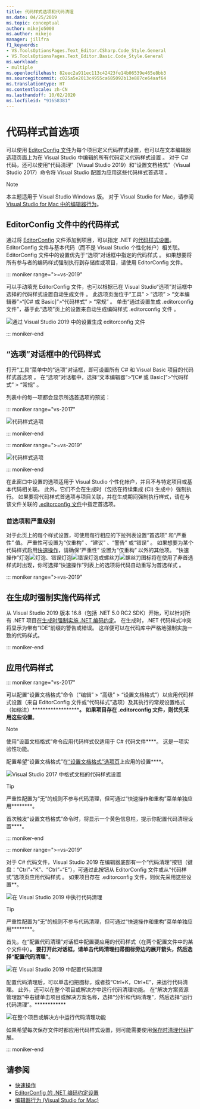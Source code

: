 ```yaml
---
title: 代码样式选项和代码清理
ms.date: 04/25/2019
ms.topic: conceptual
author: mikejo5000
ms.author: mikejo
manager: jillfra
f1_keywords:
- VS.ToolsOptionsPages.Text_Editor.CSharp.Code_Style.General
- VS.ToolsOptionsPages.Text_Editor.Basic.Code_Style.General
ms.workload:
- multiple
ms.openlocfilehash: 82eec2a911ec113c42423fe14b06539e465e8bb3
ms.sourcegitcommit: c025a5e2013c4955ca685092b13e887ce64aaf64
ms.translationtype: HT
ms.contentlocale: zh-CN
ms.lasthandoff: 10/02/2020
ms.locfileid: "91658381"
---
```

# <a name="code-style-preferences"></a>代码样式首选项

可以使用 [EditorConfig 文件](#code-styles-in-editorconfig-files)为每个项目定义代码样式设置，也可以在文本编辑器[选项](#code-styles-in-the-options-dialog-box)页面上为在 Visual Studio 中编辑的所有代码定义代码样式设置  。 对于 C# 代码，还可以使用“代码清理”（Visual Studio 2019）和“设置文档格式”（Visual Studio 2017）命令将 Visual Studio 配置为应用这些代码样式首选项   。

> [!NOTE]
> 本主题适用于 Visual Studio  Windows 版。 对于 Visual Studio for Mac，请参阅 [Visual Studio for Mac 中的编辑器行为](/visualstudio/mac/editor-behavior)。

## <a name="code-styles-in-editorconfig-files"></a>EditorConfig 文件中的代码样式

通过将 [EditorConfig](create-portable-custom-editor-options.md) 文件添加到项目，可以指定 .NET 的[代码样式设置](/dotnet/fundamentals/code-analysis/code-style-rule-options)。 EditorConfig 文件与基本代码（而不是 Visual Studio 个性化帐户）相关联。 EditorConfig 文件中的设置优先于“选项”对话框中指定的代码样式  。 如果想要将所有参与者的编码样式强制执行到存储库或项目，请使用 EditorConfig 文件。

::: moniker range=">=vs-2019"

可以手动填充 EditorConfig 文件，也可以根据已在 Visual Studio“选项”对话框中选择的代码样式设置自动生成文件  。 此选项页面位于“工具” > “选项” > “文本编辑器”>“[C# 或 Basic]”>“代码样式” > “常规”        。 单击“通过设置生成 .editorconfig 文件”，基于此“选项”页上的设置来自动生成编码样式 .editorconfig 文件    。

![通过 Visual Studio 2019 中的设置生成 editorconfig 文件](media/vs-2019/generate-editorconfig-file-small.png)

::: moniker-end

## <a name="code-styles-in-the-options-dialog-box"></a>“选项”对话框中的代码样式

打开“工具”菜单中的“选项”对话框，即可设置所有 C# 和 Visual Basic 项目的代码样式首选项   。 在“选项”对话框中，选择“文本编辑器”>“[C# 或 Basic]”>“代码样式” > “常规”       。

列表中的每一项都会显示所选首选项的预览：

::: moniker range="vs-2017"

![代码样式选项](media/code-style-quick-actions-dialog.png)

::: moniker-end

::: moniker range=">=vs-2019"

![代码样式选项](media/vs-2019/code-style-quick-actions-dialog.png)

::: moniker-end

在此窗口中设置的选项适用于 Visual Studio 个性化帐户，并且不与特定项目或基本代码相关联。 此外，它们不会在生成时（包括在持续集成 (CI) 生成中）强制执行。 如果要将代码样式首选项与项目关联，并在生成期间强制执行样式，请在与该文件关联的 [.editorconfig 文件](#code-styles-in-editorconfig-files)中指定首选项。

### <a name="preference-and-severity"></a>首选项和严重级别

对于此页上的每个样式设置，可使用每行相应的下拉列表设置“首选项”  和“严重性”  值。 严重性可设置为“仅重构”  、“建议”  、“警告”  或“错误”  。 如果想要为某个代码样式启用[快速操作](../ide/quick-actions.md)，请确保“严重性”  设置为“仅重构”  以外的其他项。 “快速操作”灯泡![灯泡](media/light-bulb-dropdown.png)、错误灯泡![错误灯泡](media/error-bulb.png)或螺丝刀![螺丝刀](media/screwdriver.png)图标将在使用了非首选样式时出现，你可选择“快速操作”列表上的选项将代码自动重写为首选样式   。

::: moniker range=">=vs-2019"

## <a name="enforce-code-styles-on-build"></a>在生成时强制实施代码样式

从 Visual Studio 2019 版本 16.8（包括 .NET 5.0 RC2 SDK）开始，可以针对所有 .NET 项目[在生成时强制实施 .NET 编码约定](/dotnet/fundamentals/productivity/code-analysis#code-style-analysis)。 在生成时，.NET 代码样式冲突将显示为带有“IDE”前缀的警告或错误。 这样便可以在代码库中严格地强制实施一致的代码样式。

::: moniker-end

## <a name="apply-code-styles"></a>应用代码样式

::: moniker range="vs-2017"

可以配置“设置文档格式”命令（“编辑” > “高级” > “设置文档格式”）以应用代码样式设置（来自 EditorConfig 文件或“代码样式”选项）及其执行的常规设置格式（如缩进）********************。 如果项目存在 .editorconfig 文件，则优先采用这些设置**。

> [!NOTE]
> 使用“设置文档格式”命令应用代码样式仅适用于 C# 代码文件****。 这是一项实验性功能。

配置希望“设置文档格式”在[“设置文档格式”选项页](reference/options-text-editor-csharp-formatting.md#format-document-settings)上应用的设置****。

![Visual Studio 2017 中格式文档的代码样式设置](media/format-document-settings-experiment.png)

> [!TIP]
> 严重性配置为“无”的规则不参与代码清理，但可通过“快速操作和重构”菜单单独应用********。

首次触发“设置文档格式”命令时，将显示一个黄色信息栏，提示你配置代码清理设置****。

::: moniker-end

::: moniker range=">=vs-2019"

对于 C# 代码文件，Visual Studio 2019 在编辑器底部有一个“代码清理”按钮（键盘：“Ctrl”+“K”、“Ctrl”+“E”），可通过此按钮从 EditorConfig 文件或从“代码样式”选项页应用代码样式    。 如果项目存在 .editorconfig 文件，则优先采用这些设置**。

![在 Visual Studio 2019 中执行代码清理](media/execute-code-cleanup.png)

> [!TIP]
> 严重性配置为“无”的规则不参与代码清理，但可通过“快速操作和重构”菜单单独应用********。

首先，在“配置代码清理”对话框中配置要应用的代码样式（在两个配置文件中的某个文件中）****。 要打开此对话框，请单击代码清理扫帚图标旁边的展开箭头，然后选择“配置代码清理”****。

![在 Visual Studio 2019 中配置代码清理](media/configure-code-cleanup.png)

配置代码清理后，可以单击扫把图标，或者按“Ctrl+K，Ctrl+E”，来运行代码清理。    此外，还可以在整个项目或解决方中运行代码清理功能。 在“解决方案资源管理器”中右键单击项目或解决方案名称，选择“分析和代码清理”，然后选择“运行代码清理”。************

![在整个项目或解决方中运行代码清理功能](media/run-code-cleanup-project-solution.png)

如果希望每次保存文件时都应用代码样式设置，则可能需要使用[保存时清理代码](https://marketplace.visualstudio.com/items?itemName=MadsKristensen.CodeCleanupOnSave)扩展。

::: moniker-end

## <a name="see-also"></a>请参阅

- [快速操作](../ide/quick-actions.md)
- [EditorConfig 的 .NET 编码约定设置](/dotnet/fundamentals/code-analysis/code-style-rule-options)
- [编辑器行为 (Visual Studio for Mac)](/visualstudio/mac/editor-behavior)
